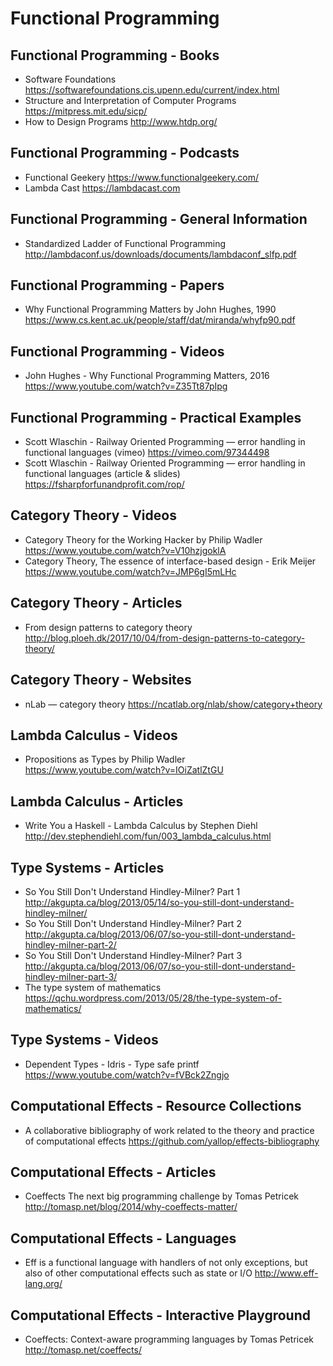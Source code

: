 # Functional Programming

## Functional Programming - Books

* Software Foundations
  https://softwarefoundations.cis.upenn.edu/current/index.html
* Structure and Interpretation of Computer Programs
  https://mitpress.mit.edu/sicp/
* How to Design Programs
  http://www.htdp.org/

## Functional Programming - Podcasts

* Functional Geekery
  https://www.functionalgeekery.com/
* Lambda Cast 
  https://lambdacast.com

## Functional Programming - General Information

* Standardized Ladder of Functional Programming
  http://lambdaconf.us/downloads/documents/lambdaconf_slfp.pdf

## Functional Programming - Papers

* Why Functional Programming Matters by John Hughes, 1990
  https://www.cs.kent.ac.uk/people/staff/dat/miranda/whyfp90.pdf

## Functional Programming - Videos

* John Hughes - Why Functional Programming Matters, 2016
  https://www.youtube.com/watch?v=Z35Tt87pIpg

## Functional Programming - Practical Examples

* Scott Wlaschin - Railway Oriented Programming — error handling in functional languages (vimeo)
  https://vimeo.com/97344498
* Scott Wlaschin - Railway Oriented Programming — error handling in functional languages (article & slides)
  https://fsharpforfunandprofit.com/rop/

## Category Theory - Videos

* Category Theory for the Working Hacker by Philip Wadler
  https://www.youtube.com/watch?v=V10hzjgoklA
* Category Theory, The essence of interface-based design - Erik Meijer
  https://www.youtube.com/watch?v=JMP6gI5mLHc

## Category Theory - Articles

* From design patterns to category theory
  http://blog.ploeh.dk/2017/10/04/from-design-patterns-to-category-theory/

## Category Theory - Websites

* nLab — category theory
  https://ncatlab.org/nlab/show/category+theory

## Lambda Calculus - Videos

* Propositions as Types by Philip Wadler
  https://www.youtube.com/watch?v=IOiZatlZtGU

## Lambda Calculus - Articles

* Write You a Haskell - Lambda Calculus by Stephen Diehl
  http://dev.stephendiehl.com/fun/003_lambda_calculus.html

## Type Systems - Articles

* So You Still Don't Understand Hindley-Milner? Part 1
  http://akgupta.ca/blog/2013/05/14/so-you-still-dont-understand-hindley-milner/
* So You Still Don't Understand Hindley-Milner? Part 2
  http://akgupta.ca/blog/2013/06/07/so-you-still-dont-understand-hindley-milner-part-2/
* So You Still Don't Understand Hindley-Milner? Part 3
  http://akgupta.ca/blog/2013/06/07/so-you-still-dont-understand-hindley-milner-part-3/
* The type system of mathematics
  https://qchu.wordpress.com/2013/05/28/the-type-system-of-mathematics/

## Type Systems - Videos

* Dependent Types - Idris - Type safe printf
  https://www.youtube.com/watch?v=fVBck2Zngjo

## Computational Effects - Resource Collections

* A collaborative bibliography of work related to the theory and practice of computational effects
  https://github.com/yallop/effects-bibliography

## Computational Effects - Articles

* Coeffects The next big programming challenge by Tomas Petricek
  http://tomasp.net/blog/2014/why-coeffects-matter/

## Computational Effects - Languages

* Eff is a functional language with handlers of not only exceptions, but also of other computational effects such as state or I/O
  http://www.eff-lang.org/

## Computational Effects - Interactive Playground

* Coeffects: Context-aware programming languages by Tomas Petricek
  http://tomasp.net/coeffects/

